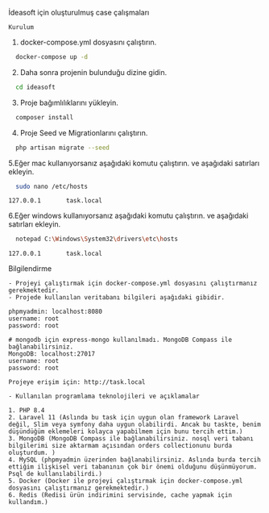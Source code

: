 İdeasoft için oluşturulmuş case çalışmaları
```
Kurulum
```
1. docker-compose.yml dosyasını çalıştırın.
```sh
  docker-compose up -d
```

2. Daha sonra projenin bulunduğu dizine gidin.
```sh
  cd ideasoft
```


3. Proje bağımlılıklarını yükleyin.
```sh
  composer install
```

4. Proje Seed ve Migrationlarını çalıştırın.
```sh
  php artisan migrate --seed
```

5.Eğer mac kullanıyorsanız aşağıdaki komutu çalıştırın. ve aşağıdaki satırları ekleyin.
```sh
  sudo nano /etc/hosts
```

```
127.0.0.1       task.local
```
6.Eğer windows kullanıyorsanız aşağıdaki komutu çalıştırın. ve aşağıdaki satırları ekleyin.
```sh
  notepad C:\Windows\System32\drivers\etc\hosts
```

```
127.0.0.1       task.local
```

Bilgilendirme
```
- Projeyi çalıştırmak için docker-compose.yml dosyasını çalıştırmanız gerekmektedir.
- Projede kullanılan veritabanı bilgileri aşağıdaki gibidir.
```

```
phpmyadmin: localhost:8080
username: root
password: root

# mongodb için express-mongo kullanılmadı. MongoDB Compass ile bağlanabilirsiniz.
MongoDB: localhost:27017
username: root
password: root

Projeye erişim için: http://task.local
```


```
- Kullanılan programlama teknolojileri ve açıklamalar

1. PHP 8.4 
2. Laravel 11 (Aslında bu task için uygun olan framework Laravel değil, Slim veya symfony daha uygun olabilirdi. Ancak bu taskte, benim düşündüğüm eklemeleri kolayca yapabilmem için bunu tercih ettim.)
3. MongoDB (MongoDB Compass ile bağlanabilirsiniz. nosql veri tabanı bilgilerimi size aktarmam açısından orders collectionunu burda oluşturdum. )
4. MySQL (phpmyadmin üzerinden bağlanabilirsiniz. Aslında burda tercih ettiğim ilişkisel veri tabanının çok bir önemi olduğunu düşünmüyorum. Psql de kullanılabilirdi.)
5. Docker (Docker ile projeyi çalıştırmak için docker-compose.yml dosyasını çalıştırmanız gerekmektedir.)
6. Redis (Redisi ürün indirimini servisinde, cache yapmak için kullandım.) 
```

